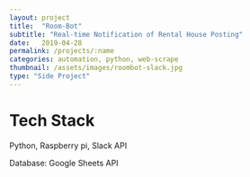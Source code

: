 ```yaml
---
layout: project
title:  "Room-Bot"
subtitle: "Real-time Notification of Rental House Posting"
date:   2019-04-28
permalink: /projects/:name
categories: automation, python, web-scrape
thumbnail: /assets/images/roombot-slack.jpg
type: "Side Project"
---
```


# Tech Stack
Python, Raspberry pi, Slack API

Database: Google Sheets API


